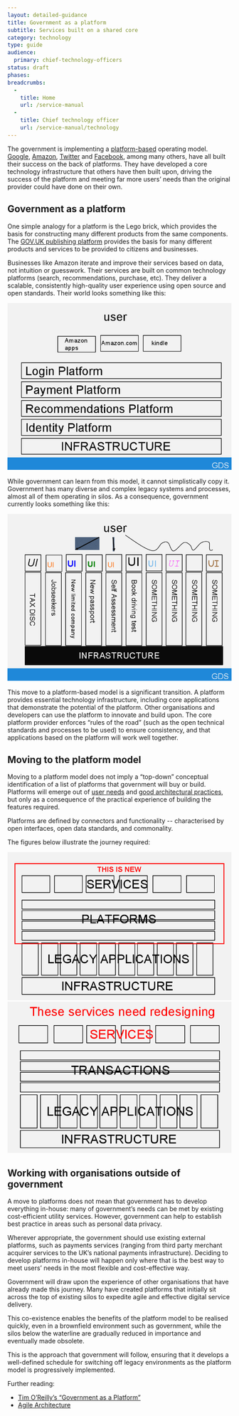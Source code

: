 ```yaml
---
layout: detailed-guidance
title: Government as a platform
subtitle: Services built on a shared core
category: technology
type: guide
audience:
  primary: chief-technology-officers
status: draft
phases:
breadcrumbs:
  -
    title: Home
    url: /service-manual
  -
    title: Chief technology officer
    url: /service-manual/technology
---
```


The government is implementing a [platform-based](/government/publications/case-study-on-action-11-build-government-as-a-platform) operating model. [Google](http://research.google.com/pubs/SoftwareSystems.html), [Amazon](http://www.infoq.com/presentations/vogels-amazon-platform), [Twitter](https://blog.twitter.com/2010/tech-behind-new-twittercom) and [Facebook](https://www.facebook.com/Engineering), among many others, have all built their success on the back of platforms. They have developed a core technology infrastructure that others have then built upon, driving the success of the platform and meeting far more users’ needs than the original provider could have done on their own.

## Government as a platform

One simple analogy for a platform is the Lego brick, which provides the basis for constructing many different products from the same components. The [GOV.UK publishing platform](https://gds.blog.gov.uk/govuk-launch-colophon/) provides the basis for many different products and services to be provided to citizens and businesses.

Businesses like Amazon iterate and improve their services based on data, not intuition or guesswork. Their services are built on common technology platforms (search, recommendations, purchase, etc). They deliver a scalable, consistently high-quality user experience using open source and open standards. Their world looks something like this:

<img src="/service-manual/assets/images/platform-diagram.png" alt="Diagram showing a simple version of Amazon's platform diagram" />

While government can learn from this model, it cannot simplistically copy it. Government has many diverse and complex legacy systems and processes, almost all of them operating in silos. As a consequence, government currently looks something like this:

<img src="/service-manual/assets/images/current-government-systems.png" alt="Diagram showing a simplified version of the current state of government systems" />

This move to a platform-based model is a significant transition. A platform provides essential technology infrastructure, including core applications that demonstrate the potential of the platform. Other organisations and developers can use the platform to innovate and build upon. The core platform provider enforces “rules of the road” (such as the open technical standards and processes to be used) to ensure consistency, and that applications based on the platform will work well together.

## Moving to the platform model

Moving to a platform model does not imply a “top-down” conceptual identification of a list of platforms that government will buy or build. Platforms will emerge out of [user needs](/service-manual/user-centred-design/user-needs.html) and [good architectural practices](/service-manual/technology/architecture.html), but only as a consequence of the practical experience of building the features required.

Platforms are defined by connectors and functionality -- characterised by open interfaces, open data standards, and commonality.

The figures below illustrate the journey required:

<img src="/service-manual/assets/images/platform-based-government.png" alt="Diagram showing the move towards platform-based government" />

<img src="/service-manual/assets/images/service-redesign.png" alt="Diagram showing service redesign using the platform model" />

## Working with organisations outside of government

A move to platforms does not mean that government has to develop everything in-house: many of government’s needs can be met by existing cost-efficient utility services. However, government can help to establish best practice in areas such as personal data privacy.

Wherever appropriate, the government should use existing external platforms, such as payments services (ranging from third party merchant acquirer services to the UK’s national payments infrastructure). Deciding to develop platforms in-house will happen only where that is the best way to meet users’ needs in the most flexible and cost-effective way.

Government will draw upon the experience of other organisations that have already made this journey. Many have created platforms that initially sit across the top of existing silos to expedite agile and effective digital service delivery.

This co-existence enables the benefits of the platform model to be realised quickly, even in a brownfield environment such as government, while the silos below the waterline are gradually reduced in importance and eventually made obsolete.

This is the approach that government will follow, ensuring that it develops a well-defined schedule for switching off legacy environments as the platform model is progressively implemented.

Further reading:

* [Tim O’Reilly’s “Government as a Platform”](http://ofps.oreilly.com/titles/9780596804350/defining_government_2_0_lessons_learned_.html)
* [Agile Architecture](http://www.agilemodeling.com/essays/agileArchitecture.htm)
